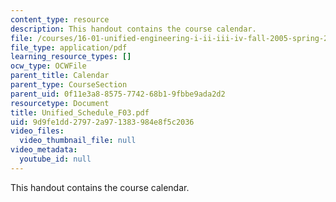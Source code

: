```yaml
---
content_type: resource
description: This handout contains the course calendar.
file: /courses/16-01-unified-engineering-i-ii-iii-iv-fall-2005-spring-2006/9d9fe1dd27972a971383984e8f5c2036_Unified_Schedule_F03.pdf
file_type: application/pdf
learning_resource_types: []
ocw_type: OCWFile
parent_title: Calendar
parent_type: CourseSection
parent_uid: 0f11e3a8-8575-7742-68b1-9fbbe9ada2d2
resourcetype: Document
title: Unified_Schedule_F03.pdf
uid: 9d9fe1dd-2797-2a97-1383-984e8f5c2036
video_files:
  video_thumbnail_file: null
video_metadata:
  youtube_id: null
---
```

This handout contains the course calendar.

